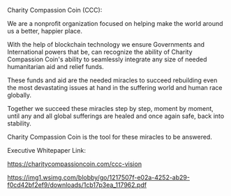 Charity Compassion Coin (CCC): 

We are a nonprofit organization focused on helping make the world around us a better, happier place. 

With the help of blockchain technology we ensure Governments and International powers that be, can recognize the ability of Charity Compassion Coin's ability to seamlessly integrate any size of needed humanitarian aid and relief funds. 

These funds and aid are the needed miracles to succeed rebuilding even the most devastating issues at hand in the suffering world and human race globally.

Together we succeed these miracles step by step, moment by moment, until any and all global sufferings are healed and once again safe, back into stability.

Charity Compassion Coin is the tool for these miracles to be answered.

Executive Whitepaper Link:

https://charitycompassioncoin.com/ccc-vision

https://img1.wsimg.com/blobby/go/1217507f-e02a-4252-ab29-f0cd42bf2ef9/downloads/1cb17p3ea_117962.pdf
